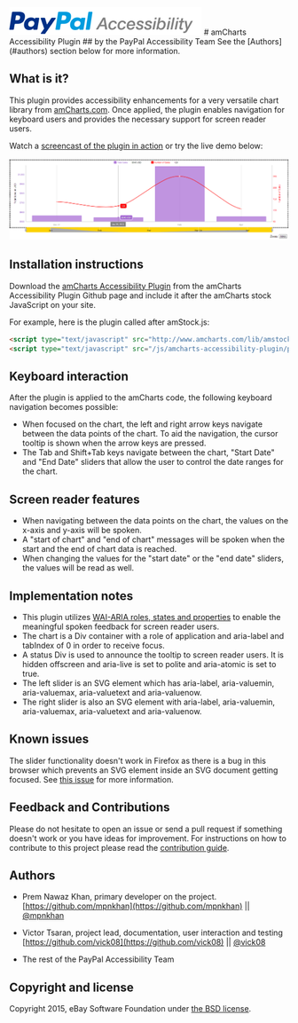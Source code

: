 <img src="images/logo/logo_347x50_PPa11y.png" alt="PayPal accessibility logo">
# amCharts Accessibility Plugin
## by the PayPal Accessibility Team
See the [Authors](#authors) section below for more information.

## What is it?
This plugin provides accessibility enhancements for a very versatile chart library from [amCharts.com](http://www.amcharts.com). Once applied, the plugin enables navigation for keyboard users and provides the necessary support for screen reader users.

Watch a [screencast of the plugin in action](http://paypal.github.io/amcharts-accessibility-plugin/media/SR_amChartsAccessibility.mov) or try the live demo below:

[<img src="images/amchart_screenshot.png" alt="Demo of amCharts Accessibility Plugin">](http://paypal.github.io/amcharts-accessibility-plugin/demo.html)

## Installation instructions
Download the [amCharts Accessibility Plugin](plugins/amstock-accessibility.min.js) from the amCharts Accessibility Plugin Github page and include it after the amCharts stock JavaScript on your site.

For example, here is the plugin called after amStock.js:

```html
<script type="text/javascript" src="http://www.amcharts.com/lib/amstock.js"></script>
<script type="text/javascript" src="/js/amcharts-accessibility-plugin/plugins/amstock-acessibility.min.js"></script>
```

## Keyboard interaction
After the plugin is applied to the amCharts code, the following keyboard navigation becomes possible:

  - When focused on the chart, the left and right arrow keys navigate between the data points of the chart. To aid the navigation, the cursor tooltip is shown when the arrow keys are pressed.
  - The Tab and Shift+Tab keys navigate between the chart, "Start Date" and "End Date" sliders that allow the user to control the date ranges for the chart.

## Screen reader features
  - When navigating between the data points on the chart, the values on the x-axis and y-axis will be spoken.
  - A "start of chart" and "end of chart" messages will be spoken when the start and the end of chart  data is reached.
  - When changing the values for the "start date" or the "end date" sliders, the values will be read as well.
  
## Implementation notes
  - This plugin utilizes [WAI-ARIA roles, states and properties](http://www.w3.org/TR/wai-aria/) to enable the meaningful spoken feedback for screen reader users.
  - The chart is a Div container with a role of application and aria-label and tabIndex of 0 in order to receive focus.
  - A status Div is used to announce the tooltip to screen reader users. It is hidden offscreen and aria-live is set to polite and aria-atomic is set to true.
  - The left slider is an SVG element which has aria-label, aria-valuemin, aria-valuemax, aria-valuetext and aria-valuenow.
  - The right slider is also an SVG element with aria-label, aria-valuemin, aria-valuemax, aria-valuetext and aria-valuenow. 

## Known issues
The slider functionality doesn't work in Firefox as there is a bug in this browser which prevents an SVG element inside an SVG document getting focused. See [this issue](https://bugzilla.mozilla.org/show_bug.cgi?id=778654) for more information.

## Feedback and Contributions
Please do not hesitate to open an issue or send a pull request if something doesn't work or you have ideas for improvement. For instructions on how to contribute to this project please read the [contribution guide](CONTRIBUTING.md).

## <a name="authors">Authors</a>
  * Prem Nawaz Khan, primary developer on the project.
[https://github.com/mpnkhan](https://github.com/mpnkhan) || [@mpnkhan](https://twitter.com/mpnkhan)

  * Victor Tsaran, project lead, documentation, user interaction and testing
[https://github.com/vick08](https://github.com/vick08) || [@vick08](https://twitter.com/vick08)

  * The rest of the PayPal Accessibility Team

## Copyright and license
Copyright 2015, eBay Software Foundation under [the BSD license](LICENSE.md).

